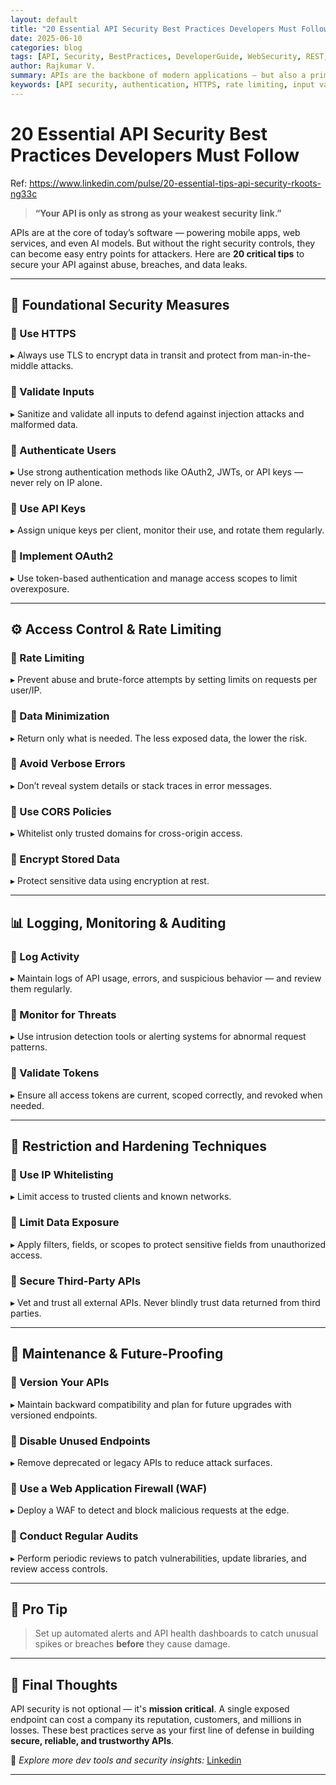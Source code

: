 ```yaml
---
layout: default
title: "20 Essential API Security Best Practices Developers Must Follow"
date: 2025-06-10
categories: blog
tags: [API, Security, BestPractices, DeveloperGuide, WebSecurity, REST, Authentication]
author: Rajkumar V.
summary: APIs are the backbone of modern applications — but also a prime target for cyberattacks. Here's a must-read security checklist to help developers protect their APIs effectively.
keywords: [API security, authentication, HTTPS, rate limiting, input validation, tokens, API keys, OAuth2, web development security]
---
```


# 20 Essential API Security Best Practices Developers Must Follow

Ref: https://www.linkedin.com/pulse/20-essential-tips-api-security-rkoots-ng33c

> **“Your API is only as strong as your weakest security link.”**

APIs are at the core of today’s software — powering mobile apps, web services, and even AI models. But without the right security controls, they can become easy entry points for attackers. Here are **20 critical tips** to secure your API against abuse, breaches, and data leaks.

---

## 🔐 Foundational Security Measures

### 🔹 Use HTTPS
▸ Always use TLS to encrypt data in transit and protect from man-in-the-middle attacks.

### 🔹 Validate Inputs
▸ Sanitize and validate all inputs to defend against injection attacks and malformed data.

### 🔹 Authenticate Users
▸ Use strong authentication methods like OAuth2, JWTs, or API keys — never rely on IP alone.

### 🔹 Use API Keys
▸ Assign unique keys per client, monitor their use, and rotate them regularly.

### 🔹 Implement OAuth2
▸ Use token-based authentication and manage access scopes to limit overexposure.

---

## ⚙️ Access Control & Rate Limiting

### 🔹 Rate Limiting
▸ Prevent abuse and brute-force attempts by setting limits on requests per user/IP.

### 🔹 Data Minimization
▸ Return only what is needed. The less exposed data, the lower the risk.

### 🔹 Avoid Verbose Errors
▸ Don’t reveal system details or stack traces in error messages.

### 🔹 Use CORS Policies
▸ Whitelist only trusted domains for cross-origin access.

### 🔹 Encrypt Stored Data
▸ Protect sensitive data using encryption at rest.

---

## 📊 Logging, Monitoring & Auditing

### 🔹 Log Activity
▸ Maintain logs of API usage, errors, and suspicious behavior — and review them regularly.

### 🔹 Monitor for Threats
▸ Use intrusion detection tools or alerting systems for abnormal request patterns.

### 🔹 Validate Tokens
▸ Ensure all access tokens are current, scoped correctly, and revoked when needed.

---

## 🔐 Restriction and Hardening Techniques

### 🔹 Use IP Whitelisting
▸ Limit access to trusted clients and known networks.

### 🔹 Limit Data Exposure
▸ Apply filters, fields, or scopes to protect sensitive fields from unauthorized access.

### 🔹 Secure Third-Party APIs
▸ Vet and trust all external APIs. Never blindly trust data returned from third parties.

---

## 🔁 Maintenance & Future-Proofing

### 🔹 Version Your APIs
▸ Maintain backward compatibility and plan for future upgrades with versioned endpoints.

### 🔹 Disable Unused Endpoints
▸ Remove deprecated or legacy APIs to reduce attack surfaces.

### 🔹 Use a Web Application Firewall (WAF)
▸ Deploy a WAF to detect and block malicious requests at the edge.

### 🔹 Conduct Regular Audits
▸ Perform periodic reviews to patch vulnerabilities, update libraries, and review access controls.

---

## 🚀 Pro Tip

> Set up automated alerts and API health dashboards to catch unusual spikes or breaches **before** they cause damage.

---

## 💬 Final Thoughts

API security is not optional — it's **mission critical**. A single exposed endpoint can cost a company its reputation, customers, and millions in losses. These best practices serve as your first line of defense in building **secure, reliable, and trustworthy APIs**.

🔗 _Explore more dev tools and security insights:_ [Linkedin](https://www.linkedin.com/pulse/20-essential-tips-api-security-rkoots-ng33c)

---

